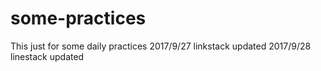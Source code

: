 # some-practices
This just for some daily practices
2017/9/27 linkstack updated
2017/9/28 linestack updated
